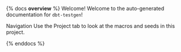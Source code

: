 
{% docs __overview__ %}
Welcome!
Welcome to the auto-generated documentation for `dbt-testgen`!

Navigation
Use the Project tab to look at the macros and seeds in this project.

{% enddocs %}